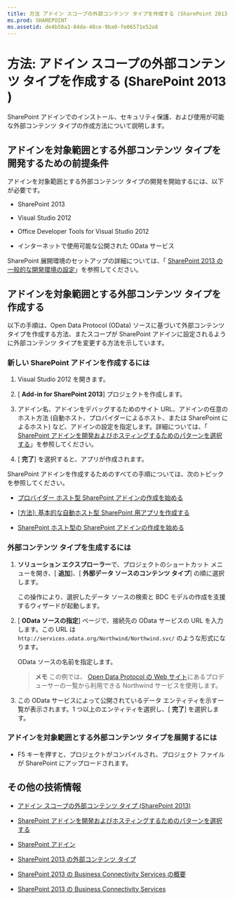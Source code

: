 ```yaml
---
title: 方法 アドイン スコープの外部コンテンツ タイプを作成する (SharePoint 2013 )
ms.prod: SHAREPOINT
ms.assetid: de4b50a3-84da-48ce-9ba0-fe06571e52a8
---
```



# 方法: アドイン スコープの外部コンテンツ タイプを作成する (SharePoint 2013 )
SharePoint アドインでのインストール、セキュリティ保護、および使用が可能な外部コンテンツ タイプの作成方法について説明します。
## アドインを対象範囲とする外部コンテンツ タイプを開発するための前提条件
<a name="bkmk_Prerequisites"> </a>

アドインを対象範囲とする外部コンテンツ タイプの開発を開始するには、以下が必要です。
  
    
    

- SharePoint 2013
    
  
- Visual Studio 2012
    
  
- Office Developer Tools for Visual Studio 2012
    
  
- インターネットで使用可能な公開された OData サービス
    
  
SharePoint 展開環境のセットアップの詳細については、「 [SharePoint 2013 の一般的な開発環境の設定](set-up-a-general-development-environment-for-sharepoint-2013.md)」を参照してください。
  
    
    

## アドインを対象範囲とする外部コンテンツ タイプを作成する
<a name="bkmk_CreateECT"> </a>

以下の手順は、Open Data Protocol (OData) ソースに基づいて外部コンテンツ タイプを作成する方法、またスコープが SharePoint アドインに設定されるように外部コンテンツ タイプを変更する方法を示しています。
  
    
    

### 新しい SharePoint アドインを作成するには


1. Visual Studio 2012 を開きます。
    
  
2. [ **Add-in for SharePoint 2013**] プロジェクトを作成します。
    
  
3. アドイン名、アドインをデバッグするためのサイト URL、アドインの任意のホスト方法 (自動ホスト、プロバイダーによるホスト、または SharePoint によるホスト) など、アドインの設定を指定します。詳細については、「 [SharePoint アドインを開発およびホスティングするためのパターンを選択する](http://msdn.microsoft.com/library/05ce5435-0a03-4ddc-976b-c33b08d03457%28Office.15%29.aspx)」を参照してください。
    
  
4. [ **完了**] を選択すると、アプリが作成されます。
    
  
SharePoint アドインを作成するためのすべての手順については、次のトピックを参照してください。
  
    
    

-  [プロバイダー ホスト型 SharePoint アドインの作成を始める](http://msdn.microsoft.com/library/3038dd73-41ee-436f-8c78-ef8e6869bf7b%28Office.15%29.aspx)
    
  
-  [[方法]: 基本的な自動ホスト型 SharePoint 用アプリを作成する](http://msdn.microsoft.com/library/0572894d-c437-4b7d-8ac6-8405496e2145%28Office.15%29.aspx)
    
  
-  [SharePoint ホスト型の SharePoint アドインの作成を始める](http://msdn.microsoft.com/library/1b992485-6efe-4ea4-a18c-221689b0b66f%28Office.15%29.aspx)
    
  

### 外部コンテンツ タイプを生成するには


1. **ソリューション エクスプローラー**で、プロジェクトのショートカット メニューを開き、[ **追加**]、[ **外部データ ソースのコンテンツ タイプ**] の順に選択します。
    
    この操作により、選択したデータ ソースの検索と BDC モデルの作成を支援するウィザードが起動します。
    
  
2. [ **OData ソースの指定**] ページで、接続先の OData サービスの URL を入力します。この URL は  `http://services.odata.org/Northwind/Northwind.svc/` のような形式になります。
    
    OData ソースの名前を指定します。
    
    > **メモ**
      > この例では、 [Open Data Protocol の Web サイト](http://www.odata.org//)にあるプロデューサーの一覧から利用できる Northwind サービスを使用します。 
3. この OData サービスによって公開されているデータ エンティティを示す一覧が表示されます。1 つ以上のエンティティを選択し、[ **完了**] を選択します。
    
  

### アドインを対象範囲とする外部コンテンツ タイプを展開するには


- F5 キーを押すと、プロジェクトがコンパイルされ、プロジェクト ファイルが SharePoint にアップロードされます。
    
  

## その他の技術情報
<a name="bk_addresources"> </a>


-  [アドイン スコープの外部コンテンツ タイプ (SharePoint 2013)](add-in-scoped-external-content-types-in-sharepoint-2013.md)
    
  
-  [SharePoint アドインを開発およびホスティングするためのパターンを選択する](http://msdn.microsoft.com/library/05ce5435-0a03-4ddc-976b-c33b08d03457%28Office.15%29.aspx)
    
  
-  [SharePoint アドイン](http://msdn.microsoft.com/library/cd1eda9e-8e54-4223-93a9-a6ea0d18df70%28Office.15%29.aspx)
    
  
-  [SharePoint 2013 の外部コンテンツ タイプ](external-content-types-in-sharepoint-2013.md)
    
  
-  [SharePoint 2013 の Business Connectivity Services の概要](get-started-with-business-connectivity-services-in-sharepoint-2013.md)
    
  
-  [SharePoint 2013 の Business Connectivity Services](business-connectivity-services-in-sharepoint-2013.md)
    
  

